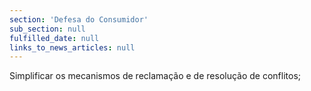 ```yaml
---
section: 'Defesa do Consumidor'
sub_section: null
fulfilled_date: null
links_to_news_articles: null
---
```


Simplificar os mecanismos de reclamação e de resolução de conflitos;